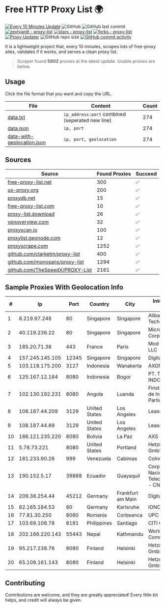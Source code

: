 
# Free HTTP Proxy List 🌍

[![Every 10 Minutes Update](https://github.com/mertguvencli/http-proxy-list/actions/workflows/main.yml/badge.svg?branch=main)](https://github.com/mertguvencli/http-proxy-list/actions/workflows/main.yml)
![GitHub](https://img.shields.io/github/license/mertguvencli/http-proxy-list)
![GitHub last commit](https://img.shields.io/github/last-commit/mertguvencli/http-proxy-list)
[![zevtyardt - proxy-list](https://img.shields.io/static/v1?label=zevtyardt&message=proxy-list&color=blue&logo=github)](https://github.com/zevtyardt/proxy-list "Go to GitHub repo")
[![stars - proxy-list](https://img.shields.io/github/stars/zevtyardt/proxy-list?style=social)](https://github.com/zevtyardt/proxy-list)
[![forks - proxy-list](https://img.shields.io/github/forks/zevtyardt/proxy-list?style=social)](https://github.com/zevtyardt/proxy-list)
[![Proxy Updater](https://github.com/zevtyardt/proxy-list/workflows/Proxy%20Updater/badge.svg)](https://github.com/zevtyardt/proxy-list/actions?query=workflow:"Proxy+Updater")
![GitHub repo size](https://img.shields.io/github/repo-size/zevtyardt/proxy-list)
[![GitHub commit activity](https://img.shields.io/github/commit-activity/m/zevtyardt/proxy-list?logo=commits)](https://github.com/zevtyardt/proxy-list/commits/main)

It is a lightweight project that, every 10 minutes, scrapes lots of free-proxy sites, validates if it works, and serves a clean proxy list.

> Scraper found **5802** proxies at the latest update. Usable proxies are below.

## Usage

Click the file format that you want and copy the URL.

|File|Content|Count|
|----|-------|-----|
|[data.txt](https://raw.githubusercontent.com/mertguvencli/http-proxy-list/main/proxy-list/data.txt)|`ip_address:port` combined (seperated new line)|274|
|[data.json](https://raw.githubusercontent.com/mertguvencli/http-proxy-list/main/proxy-list/data.json)|`ip, port`|274|
|[data-with-geolocation.json](https://raw.githubusercontent.com/mertguvencli/http-proxy-list/main/proxy-list/data-with-geolocation.json)|`ip, port, geolocation`|274|

## Sources

|Source|Found Proxies|Succeed|
|------|-------------|-------|
|[free-proxy-list.net](https://free-proxy-list.net)|300|✅|
|[us-proxy.org](https://www.us-proxy.org)|200|✅|
|[proxydb.net](http://proxydb.net)|15|✅|
|[free-proxy-list.com](https://free-proxy-list.com/?page=&port=&type%5B%5D=http&type%5B%5D=https&up_time=0&search=Search)|10|✅|
|[proxy-list.download](https://www.proxy-list.download/HTTP)|26|✅|
|[vpnoverview.com](https://vpnoverview.com/privacy/anonymous-browsing/free-proxy-servers)|32|✅|
|[proxyscan.io](https://www.proxyscan.io)|100|✅|
|[proxylist.geonode.com](https://proxylist.geonode.com/api/proxy-list?limit=300&page=1&sort_by=lastChecked&sort_type=desc&protocols=http,https)|12|✅|
|[proxyscrape.com](https://api.proxyscrape.com/v2/?request=displayproxies&protocol=http&timeout=10000&country=all&ssl=all&anonymity=all)|1252|✅|
|[github.com/clarketm/proxy-list](https://raw.githubusercontent.com/clarketm/proxy-list/master/proxy-list-raw.txt)|400|✅|
|[github.com/monosans/proxy-list](https://raw.githubusercontent.com/monosans/proxy-list/main/proxies/http.txt)|1294|✅|
|[github.com/TheSpeedX/PROXY-List](https://raw.githubusercontent.com/TheSpeedX/PROXY-List/master/http.txt)|2161|✅|


## Sample Proxies With Geolocation Info

|#|Ip|Port|Country|City|Internet Service Provider|
|-|--|----|-------|----|-------------------------|
|1|8.219.97.248|80|Singapore|Singapore|Alibaba (US) Technology Co., Ltd.|
|2|40.119.236.22|80|Singapore|Singapore|Microsoft Corporation|
|3|185.20.71.38|443|France|Paris|Mod Mission Critical LLC|
|4|157.245.145.105|12345|Singapore|Singapore|DigitalOcean, LLC|
|5|103.118.175.200|3127|Indonesia|Wanakerta|AXGN|
|6|125.167.12.184|8080|Indonesia|Bogor|PT. TELKOM INDONESIA|
|7|102.130.192.231|8080|Angola|Luanda|Finstar - Sociedade de Investimento e Participacoes S.A|
|8|108.187.44.209|3129|United States|Los Angeles|Leaseweb USA, Inc.|
|9|108.187.44.89|3129|United States|Los Angeles|Leaseweb USA, Inc.|
|10|186.121.235.220|8080|Bolivia|La Paz|AXS Bolivia S. A.|
|11|5.78.73.221|8080|United States|Portland|Hetzner Online GmbH|
|12|181.233.90.26|999|Venezuela|Cabimas|Colnetwork C.A.|
|13|190.152.5.17|39888|Ecuador|Guayaquil|Corporacion Nacional De Telecomunicaciones - CNT EP|
|14|209.38.254.44|45212|Germany|Frankfurt am Main|DigitalOcean, LLC|
|15|82.165.184.53|80|Germany|Karlsruhe|IONOS SE|
|16|77.81.30.250|8080|Romania|Corbeanca|UPC Romania|
|17|103.69.108.78|8191|Philippines|Santiago|CITI Cableworld Inc.|
|18|202.166.220.143|55443|Nepal|Kathmandu|WorldLink Communications|
|19|95.217.238.76|8080|Finland|Helsinki|Hetzner Online GmbH|
|20|65.109.161.143|8080|Finland|Helsinki|Hetzner Online GmbH|



## Contributing

Contributions are welcome, and they are greatly appreciated! Every
little bit helps, and credit will always be given.


